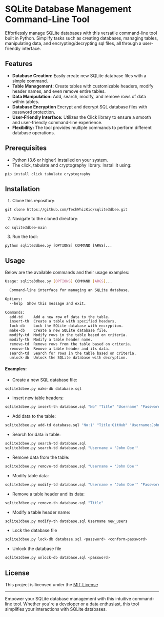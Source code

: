 # SQLite Database Management Command-Line Tool

Effortlessly manage SQLite databases with this versatile command-line tool built in Python. Simplify tasks such as creating databases, managing tables, manipulating data, and encrypting/decrypting sql files, all through a user-friendly interface.

## Features

- **Database Creation:** Easily create new SQLite database files with a simple command.
- **Table Management:** Create tables with customizable headers, modify header names, and even remove entire tables.
- **Data Manipulation:** Add, search, modify, and remove rows of data within tables.
- **Database Encryption** Encrypt and decrypt SQL database files with password protection.
- **User-Friendly Interface:** Utilizes the Click library to ensure a smooth and user-friendly command-line experience.
- **Flexibility:** The tool provides multiple commands to perform different database operations.

## Prerequisites

- Python (3.6 or higher) installed on your system.
- The click, tabulate and cryptography library. Install it using:

```batch
pip install click tabulate cryptography
```

## Installation

1. Clone this repository:

```batch
git clone https://github.com/TechWhizKid/sqlite3dbee.git
```

2. Navigate to the cloned directory:

```batch
cd sqlite3dbee-main
```

3. Run the tool:

```batch
python sqlite3dbee.py [OPTIONS] COMMAND [ARGS]...
```

## Usage

Below are the available commands and their usage examples:

```bash
Usage: sqlite3dbee.py [OPTIONS] COMMAND [ARGS]...

  Command-line interface for managing an SQLite database.

Options:
  --help  Show this message and exit.

Commands:
  add-td     Add a new row of data to the table.
  insert-th  Create a table with specified headers.
  lock-db    Lock the SQLite database with encryption.
  make-db    Create a new SQLite database file.
  modify-td  Modify rows in the table based on criteria.
  modify-th  Modify a table header name.
  remove-td  Remove rows from the table based on criteria.
  remove-th  Remove a table header and its data.
  search-td  Search for rows in the table based on criteria.
  unlock-db  Unlock the SQLite database with decryption.
```

#### Examples:

- Create a new SQL database file:

```bash
sqlite3dbee.py make-db database.sql
```

- Insert new table headers:

```bash
sqlite3dbee.py insert-th database.sql "No" "Title" "Username" "Password"
```

- Add data to the table:

```bash
sqlite3dbee.py add-td database.sql "No:1" "Title:GitHub" "Username:John Doe" "Password:StrongDummyPassword"
```

- Search for data in table:

```bash
sqlite3dbee.py search-td database.sql
sqlite3dbee.py search-td database.sql "Username = 'John Doe'"
```

- Remove data from the table:

```bash
sqlite3dbee.py remove-td database.sql "Username = 'John Doe'"
```

- Modify table data:

```bash
sqlite3dbee.py modify-td database.sql "Username = 'John Doe'" "Password='VeryStrongNewPassword'"
```

- Remove a table header and its data:

```bash
sqlite3dbee.py remove-th database.sql "Title"
```

- Modify a table header name:

```bash
sqlite3dbee.py modify-th database.sql Username new_users
```

- Lock the database file

```bash
sqlite3dbee.py lock-db database.sql <password> <conform-password>
```

- Unlock the database file

```bash
sqlite3dbee.py unlock-db database.sql <password>
```

## License

This project is licensed under the [MIT License](https://github.com/TechWhizKid/sqlite3dbee/blob/main/LICENSE)

---

Empower your SQLite database management with this intuitive command-line tool. Whether you're a developer or a data enthusiast, this tool simplifies your interactions with SQLite databases.
